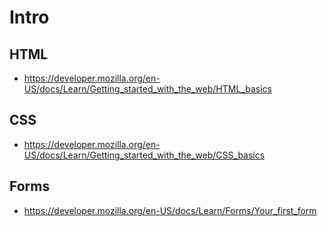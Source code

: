 # Intro

## HTML

- https://developer.mozilla.org/en-US/docs/Learn/Getting_started_with_the_web/HTML_basics

## CSS

- https://developer.mozilla.org/en-US/docs/Learn/Getting_started_with_the_web/CSS_basics

## Forms

- https://developer.mozilla.org/en-US/docs/Learn/Forms/Your_first_form
